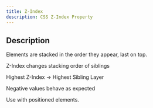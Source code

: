 ```yaml
---
title: Z-Index
description: CSS Z-Index Property
---
```


## Description

Elements are stacked in the order they appear, last on top.

Z-Index changes stacking order of siblings

Highest Z-Index -> Highest Sibling Layer

Negative values behave as expected

Use with positioned elements.
